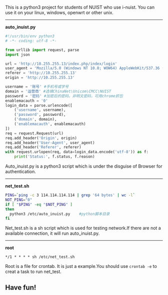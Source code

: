 ﻿This is a python3 project for students of NUIST who use i-nuist.
You can use it on your linux, windows, openwrt or other unix.


----------
**auto_inuist.py**
```python
#!/usr/bin/env python3
# -*- coding: utf-8 -*-

from urllib import request, parse
import json

url = 'http://10.255.255.13/index.php/index/login'
user_agent = 'Mozilla/5.0 (Windows NT 10.0; WOW64) AppleWebKit/537.36 (KHTML, like Gecko) Chrome/56.0.2924.87 Safari/537.36'
referer = 'http://10.255.255.13'
origin = 'http://10.255.255.13'

username = '账号' #手机号或学号
domain = '运营商' #选填ChinaNet\Unicom\CMCC\NUIST
password = '密码' #加密后的密码，非明文密码，可用chrome抓包
enablemacauth = '0'
login_data = parse.urlencode([
    ('username', username),
    ('password', password),
    ('domain', domain),
    ('enablemacauth', enablemacauth)
])
req = request.Request(url)
req.add_header('Origin', origin)
req.add_header('User-Agent', user_agent)
req.add_header('Referer', referer)
with request.urlopen(req, data=login_data.encode('utf-8')) as f:
    print('Status:', f.status, f.reason)
```
Auto_inuist.py is a python3 script which is under the disguise of Browser for authentication.

----------
**net_test.sh**
```sh
PING=`ping -c 3 114.114.114.114 | grep '64 bytes' | wc -l`
NOT_PING="0"
if [ "$PING" -eq "$NOT_PING" ]
then
  python3 /etc/auto_inuist.py    #python脚本目录
fi
```
Net_test.sh is a sh script which is used for testing network.If there are not a available connection, it will run auto_inuist.py.


----------
**root**

    */1 * * * * sh /etc/net_test.sh

Root is a file for crontab. It is just a example.You should use `crontab -e` to creat a task to run net_test.

## Have fun!
